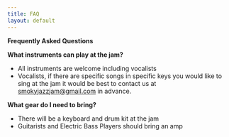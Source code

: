 ```yaml
---
title: FAQ
layout: default
---
```


**Frequently Asked Questions**

**What instruments can play at the jam?**
- All instruments are welcome including vocalists
- Vocalists, if there are specific songs in specific keys you would like to sing at the jam it would be best to contact us at smokyjazzjam@gmail.com in advance.

**What gear do I need to bring?**
- There will be a keyboard and drum kit at the jam
- Guitarists and Electric Bass Players should bring an amp


